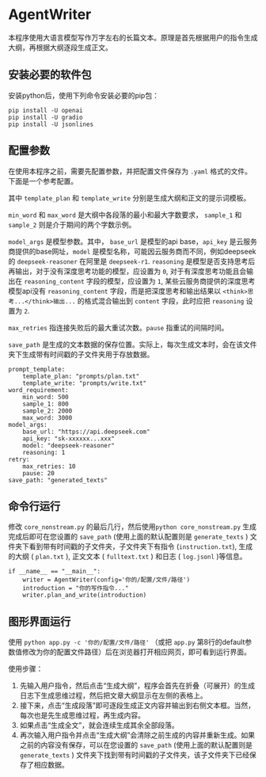 # AgentWriter
本程序使用大语言模型写作万字左右的长篇文本。原理是首先根据用户的指令生成大纲，再根据大纲逐段生成正文。

## 安装必要的软件包
安装python后，使用下列命令安装必要的pip包：
```
pip install -U openai
pip install -U gradio
pip install -U jsonlines
```

## 配置参数
在使用本程序之前，需要先配置参数，并把配置文件保存为 `.yaml` 格式的文件。下面是一个参考配置。

其中 `template_plan` 和 `template_write` 分别是生成大纲和正文的提示词模板。

`min_word` 和 `max_word` 是大纲中各段落的最小和最大字数要求， `sample_1` 和 `sample_2` 则是介于期间的两个字数示例。

`model_args` 是模型参数。其中， `base_url` 是模型的api base，`api_key` 是云服务商提供的base网址，`model` 是模型名称，可能因云服务商而不同，例如deepseek的 `deepseek-reasoner` 在阿里是 `deepseek-r1`. `reasoning` 是模型是否支持思考后再输出，对于没有深度思考功能的模型，应设置为 `0`, 对于有深度思考功能且会输出在 `reasoning_content` 字段的模型，应设置为 `1`, 某些云服务商提供的深度思考模型api没有 `reasoning_content` 字段，而是把深度思考和输出结果以 `<think>思考...</think>输出...` 的格式混合输出到 `content` 字段，此时应把 `reasoning` 设置为 `2`.

`max_retries` 指连接失败后的最大重试次数。`pause` 指重试的间隔时间。

`save_path` 是生成的文本数据的保存位置。实际上，每次生成文本时，会在该文件夹下生成带有时间戳的子文件夹用于存放数据。

```
prompt_template:
    template_plan: "prompts/plan.txt"
    template_write: "prompts/write.txt"
word_requirement:
    min_word: 500
    sample_1: 800
    sample_2: 2000
    max_word: 3000
model_args:
    base_url: "https://api.deepseek.com"
    api_key: "sk-xxxxxx...xxx"
    model: "deepseek-reasoner"
    reasoning: 1
retry:
    max_retries: 10
    pause: 20
save_path: "generated_texts"
```

## 命令行运行
修改 `core_nonstream.py` 的最后几行，然后使用`python core_nonstream.py` 生成完成后即可在您设置的 `save_path` (使用上面的默认配置则是 `generate_texts` ) 文件夹下看到带有时间戳的子文件夹，子文件夹下有指令 (`instruction.txt`), 生成的大纲 ( `plan.txt` ), 正文文本 ( `fulltext.txt` ) 和日志 ( `log.jsonl` )等信息。
```
if __name__ == "__main__":
    writer = AgentWriter(config='你的/配置/文件/路径')
    introduction = "你的写作指令..."
    writer.plan_and_write(introduction)
```

## 图形界面运行
使用 `python app.py -c '你的/配置/文件/路径'` （或把 `app.py` 第8行的default参数值修改为你的配置文件路径）后在浏览器打开相应网页，即可看到运行界面。

使用步骤：
1. 先输入用户指令，然后点击“生成大纲”，程序会首先在折叠（可展开）的生成日志下生成思维过程，然后把文章大纲显示在左侧的表格上。
2. 接下来，点击“生成段落”即可逐段生成正文内容并输出到右侧文本框。当然，每次也是先生成思维过程，再生成内容。
3. 如果点击“生成全文”，就会连续生成其余全部段落。
4. 再次输入用户指令并点击“生成大纲”会清除之前生成的内容并重新生成。如果之前的内容没有保存，可以在您设置的 `save_path` (使用上面的默认配置则是 `generate_texts` ) 文件夹下找到带有时间戳的子文件夹，该子文件夹下已经保存了相应数据。


